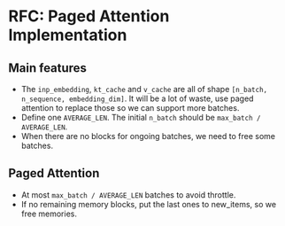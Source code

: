 # RFC: Paged Attention Implementation

## Main features

* The `inp_embedding`, `kt_cache` and `v_cache` are all of shape `[n_batch, n_sequence, embedding_dim]`. It will be a lot of waste, use paged attention to replace those so we can support more batches.
* Define one `AVERAGE_LEN`. The initial `n_batch` should be `max_batch / AVERAGE_LEN`.
* When there are no blocks for ongoing batches, we need to free some batches.

## Paged Attention

* At most `max_batch / AVERAGE_LEN` batches to avoid throttle.
* If no remaining memory blocks, put the last ones to new_items, so we free memories.
